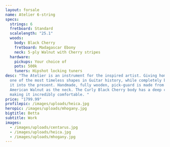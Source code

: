 ```yaml
---
layout: forsale
name: Atelier 6-string
specs:
  strings: 6
  fretboard: Standard
  scalelength: "25.1"
  woods:
    body: Black Cherry
    fretboard: Madagascar Ebony
    neck: 5-ply Walnut with Cherry stripes
  hardware:
    pickups: Your choice of
    pots: 500k
    tuners: Hipshot locking tuners
desc: "The Atelier is an instrument for the inspired artist. Giving homage to
  one of the most timeless shapes in Guitar history, while completely bringing
  it into the present. Handmade, fully wooden, pick-guard is made from the same
  American Walnut as the neck. The Curly Black Cherry body has a deep carve
  making it incredibly comfortable. "
price: "1799.99"
profilepic: /images/uploads/heica.jpg
heropic: /images/uploads/mhogany.jpg
bigtitle: Betta
subtitle: Work
images:
  - /images/uploads/centarus.jpg
  - /images/uploads/heica.jpg
  - /images/uploads/mhogany.jpg
---
```

